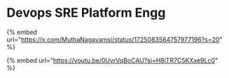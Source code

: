 # Devops SRE Platform Engg

{% embed url="https://x.com/MuthaNagavamsi/status/1725083584757977196?s=20" %}

{% embed url="https://youtu.be/0UyrVqBoCAU?si=H8iTR7C5KXxe9Lc0" %}
